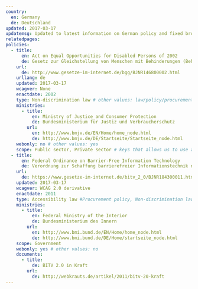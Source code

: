 ```yaml
---
country:
  en: Germany
  de: Deutschland
updated: 2017-03-17
updatemsg: Updated to latest information on German policy and fixed broken links
relatedpages:
policies:
  - title:
      en: Act on Equal Opportunities for Disabled Persons of 2002
      de: Gesetz zur Gleichstellung von Menschen mit Behinderungen (Behindertengleichstellungsgesetz – BGG)
    url:
      de: http://www.gesetze-im-internet.de/bgg/BJNR146800002.html
    urllang: de
    updated: 2017-03-17
    wcagver: None
    enactdate: 2002
    type: Non-discrimination law # other values: law/policy/procurement
    ministries:
      - title:
          en: Ministry of Justice and Consumer Protection
          de: Bundesministerium für Justiz und Verbraucherschutz
        url:
          en: http://www.bmjv.de/EN/Home/home_node.html
          de: http://www.bmjv.de/DE/Startseite/Startseite_node.html
    webonly: no # other values: yes
    scope: Public sector, Private sector # keys that allows us to use any combination
  - title:
      en: Federal Ordinance on Barrier-Free Information Technology
      de: Verordnung zur Schaffung barrierefreier Informationstechnik nach dem Behindertengleichstellungsgesetz (Barrierefreie-Informationstechnik-Verordnung - BITV 2.0)
    url:
      de: https://www.gesetze-im-internet.de/bitv_2_0/BJNR184300011.html
    updated: 2017-03-17
    wcagver: WCAG 2.0 derivative
    enactdate: 2011
    type: Accessibility law #Procurement policy, Non-discrimination law, Accessibility law, Proposed Law, Recommendation, Accessibility policy
    ministries:
      - title:
          en: Federal Ministry of the Interior
          de: Bundesministerium des Innern
        url:
          en: http://www.bmi.bund.de/EN/Home/home_node.html
          de: http://www.bmi.bund.de/DE/Home/startseite_node.html
    scope: Government
    webonly: yes # other values: no
    documents:
      - title:
          de: BITV 2.0 in Kraft
        url:
          de: http://webkrauts.de/artikel/2011/bitv-20-kraft
---
```

